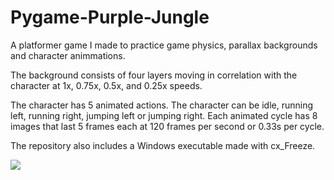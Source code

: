 # Pygame-Purple-Jungle

A platformer game I made to practice game physics, parallax backgrounds and character animmations. 

The background consists of four layers moving in correlation with the character at 1x, 0.75x, 0.5x, and 0.25x speeds.

The character has 5 animated actions. The character can be idle, running left, running right, jumping left or jumping right. Each animated cycle has 8 images that last 5 frames each at 120 frames per second or 0.33s per cycle.

The repository also includes a Windows executable made with cx_Freeze. 

<img src="gameplay.gif"></img>